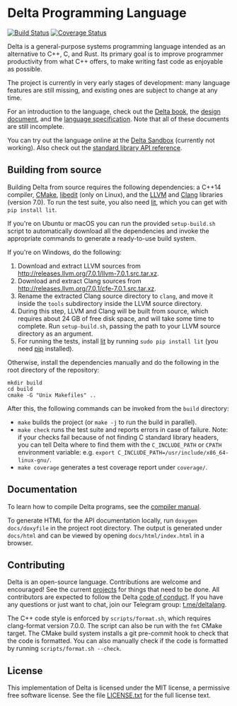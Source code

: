 # Delta Programming Language

[![Build Status](https://travis-ci.org/delta-lang/delta.svg?branch=master)](https://travis-ci.org/delta-lang/delta)
[![Coverage Status](https://coveralls.io/repos/github/delta-lang/delta/badge.svg?branch=master)](https://coveralls.io/github/delta-lang/delta?branch=master)

Delta is a general-purpose systems programming language intended as an
alternative to C++, C, and Rust. Its primary goal is to improve programmer
productivity from what C++ offers, to make writing fast code as enjoyable as
possible.

The project is currently in very early stages of development: many language
features are still missing, and existing ones are subject to change at any time.

For an introduction to the language, check out the [Delta book](https://delta-lang.gitbooks.io/delta-book/content/),
the [design document](docs/design.md), and the [language specification](docs/spec/spec.pdf).
Note that all of these documents are still incomplete.

You can try out the language online at the [Delta Sandbox](https://delta-lang.github.io/sandbox) (currently not working).
Also check out the [standard library API reference](https://delta-lang.github.io/stdlib).

## Building from source

Building Delta from source requires the following dependencies: a C++14
compiler, [CMake](https://cmake.org), [libedit](http://thrysoee.dk/editline/) (only on Linux),
and the [LLVM](http://llvm.org) and [Clang](http://clang.llvm.org) libraries
(version 7.0). To run the test suite, you also need
[lit](http://llvm.org/docs/CommandGuide/lit.html), which you can get with `pip
install lit`.

If you're on Ubuntu or macOS you can run the provided `setup-build.sh` script to
automatically download all the dependencies and invoke the appropriate commands
to generate a ready-to-use build system.

If you're on Windows, do the following:

1. Download and extract LLVM sources from http://releases.llvm.org/7.0.1/llvm-7.0.1.src.tar.xz.
2. Download and extract Clang sources from http://releases.llvm.org/7.0.1/cfe-7.0.1.src.tar.xz.
3. Rename the extracted Clang source directory to `clang`, and move it inside
   the `tools` subdirectory inside the LLVM source directory.
4. During this step, LLVM and Clang will be built from source, which requires
   about 24 GB of free disk space, and will take some time to complete. Run
   `setup-build.sh`, passing the path to your LLVM source directory as an
   argument.
5. For running the tests, install [lit](http://llvm.org/docs/CommandGuide/lit.html)
   by running `sudo pip install lit` (you need [pip](https://pip.pypa.io/en/stable/)
   installed).

Otherwise, install the dependencies manually and do the following in the root
directory of the repository:

    mkdir build
    cd build
    cmake -G "Unix Makefiles" ..

After this, the following commands can be invoked from the `build` directory:

- `make` builds the project (or `make -j` to run the build in parallel).
- `make check` runs the test suite and reports errors in case of failure. Note:
  if your checks fail because of not finding C standard library headers, you can
  tell Delta where to find them with the `C_INCLUDE_PATH` or `CPATH` environment
  variable: e.g. `export C_INCLUDE_PATH=/usr/include/x86_64-linux-gnu/`.
- `make coverage` generates a test coverage report under `coverage/`.

## Documentation

To learn how to compile Delta programs, see the [compiler manual](docs/compiler-manual.md).

To generate HTML for the API documentation locally, run `doxygen docs/doxyfile`
in the project root directory. The output is generated under `docs/html` and can be
viewed by opening `docs/html/index.html` in a browser.

## Contributing

Delta is an open-source language. Contributions are welcome and encouraged! See the
current [projects](https://github.com/delta-lang/delta/projects) for things that
need to be done. All contributors are expected to follow the Delta
[code of conduct](docs/CODE_OF_CONDUCT.md). If you have any questions or just want
to chat, join our Telegram group: [t.me/deltalang](https://t.me/deltalang).

The C++ code style is enforced by `scripts/format.sh`, which requires
clang-format version 7.0.0. The script can also be run with the `fmt` CMake
target. The CMake build system installs a git pre-commit hook to check that the
code is formatted. You can also manually check if the code is formatted by
running `scripts/format.sh --check`.

## License

This implementation of Delta is licensed under the MIT license, a permissive
free software license. See the file [LICENSE.txt](LICENSE.txt) for the full
license text.
